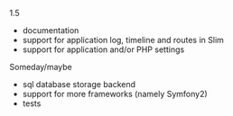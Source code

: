1.5
- documentation
- support for application log, timeline and routes in Slim
- support for application and/or PHP settings

Someday/maybe
- sql database storage backend
- support for more frameworks (namely Symfony2)
- tests
